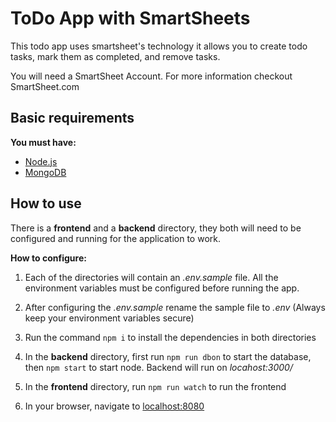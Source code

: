 # ToDo App with SmartSheets


This todo app uses smartsheet's technology it allows you to create todo tasks, mark them as completed, and remove tasks.

You will need a SmartSheet Account.
For more information checkout SmartSheet.com

## Basic requirements

**You must have:**

- [Node.js](https://nodejs.org/en/download/)
- [MongoDB](https://www.mongodb.com/download-center)

## How to use

There is a **frontend** and a **backend** directory, they both will need to be configured and running for the application to work.

**How to configure:**

1. Each of the directories will contain an *.env.sample* file. All the environment variables must be configured before running the app. 

2. After configuring the *.env.sample* rename the sample file to *.env*
(Always keep your environment variables secure)

3. Run the command `npm i` to install the dependencies in both directories

4. In the **backend** directory, first run `npm run dbon` to start the database, then `npm start` to start node. Backend will run on *locahost:3000/*

5. In the **frontend** directory, run `npm run watch` to run the frontend

6. In your browser, navigate to [localhost:8080](http://localhost:8080)

